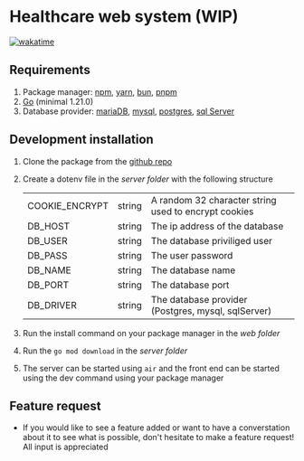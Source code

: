 # Healthcare web system (WIP)

[![wakatime](https://wakatime.com/badge/user/81fc6a55-00e9-44a0-af36-d8740dfd90ce/project/018c21ae-4195-4196-860e-94f4ef5ad6a8.svg)](https://wakatime.com/badge/user/81fc6a55-00e9-44a0-af36-d8740dfd90ce/project/018c21ae-4195-4196-860e-94f4ef5ad6a8)

## Requirements

1.  Package manager: [npm](https://www.npmjs.com/), [yarn](https://yarnpkg.com/), [bun](https://bun.sh/), [pnpm](https://pnpm.io/)
2.  [Go](https://go.dev/) (minimal 1.21.0)
3.  Database provider: [mariaDB](https://mariadb.org/), [mysql](https://www.mysql.com/), [postgres](https://www.postgresql.org/), [sql Server](https://www.microsoft.com/en-us/sql-server/sql-server-downloads)

## Development installation

1.  Clone the package from the [github repo](https://github.com/Thrustgamers/Healthcare)
    
2.  Create a dotenv file in the *server folder* with the following structure
    
    |     |     |     |
    | --- | --- | --- |
    | COOKIE_ENCRYPT | string | A random 32 character string used to encrypt cookies |
    | DB_HOST | string | The ip address of the database |
    | DB_USER | string | The database priviliged user |
    | DB_PASS | string | The user password |
    | DB_NAME | string | The database name |
    | DB_PORT | string | The database port |
    | DB_DRIVER | string | The database provider (Postgres, mysql, sqlServer) |
    
3.  Run the install command on your package manager in the *web folder*
    
4.  Run the `go mod download` in the *server folder*
    
5.  The server can be started using `air` and the front end can be started using the dev command using your package manager
    

## Feature request

- If you would like to see a feature added or want to have a converstation about it to see what is possible, don't hesitate to make a feature request! All input is appreciated
